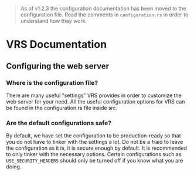 > As of v1.2.3 the configuration documentation has been moved to the configuration file. Read the comments in `configuration.rs` in order to understand how they work.

# VRS Documentation

## Configuring the web server

### Where is the configuration file?

There are many useful "settings" VRS provides in order to customize the web server for your need. All the useful configuration options for VRS can be found in the configuration.rs file inside src.

### Are the default configurations safe?

By default, we have set the configuration to be production-ready so that you do not have to tinker with the settings a lot. Do not be a fraid to leave the configuration as it is, it is secure enough by default. It is recommended to only tinker with the necessary options. Certain configurations such as <code>USE\_SECURITY\_HEADERS</code> should only be turned off if you know what you are doing.

